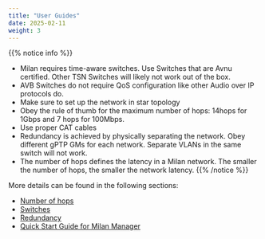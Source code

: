 ```yaml
---
title: "User Guides"
date: 2025-02-11
weight: 3
---
```


{{% notice info %}}
- Milan requires time-aware switches. Use Switches that are Avnu certified. Other TSN Switches will likely not work out of the box.
- AVB Switches do not require QoS configuration like other Audio over IP protocols do.
- Make sure to set up the network in star topology
- Obey the rule of thumb for the maximum number of hops: 14hops for 1Gbps and 7 hops for 100Mbps.
- Use proper CAT cables
- Redundancy is achieved by physically separating the network. Obey different gPTP GMs for each network. Separate VLANs in the same switch will not work.
- The number of hops defines the latency in a Milan network. The smaller the number of hops, the smaller the network latency.
{{% /notice %}}

More details can be found in the following sections:

- [Number of hops](number-of-hops.md)
- [Switches](switches.md)
- [Redundancy](redundancy.md)
- [Quick Start Guide for Milan Manager](getting-started-milan-manager.md)


